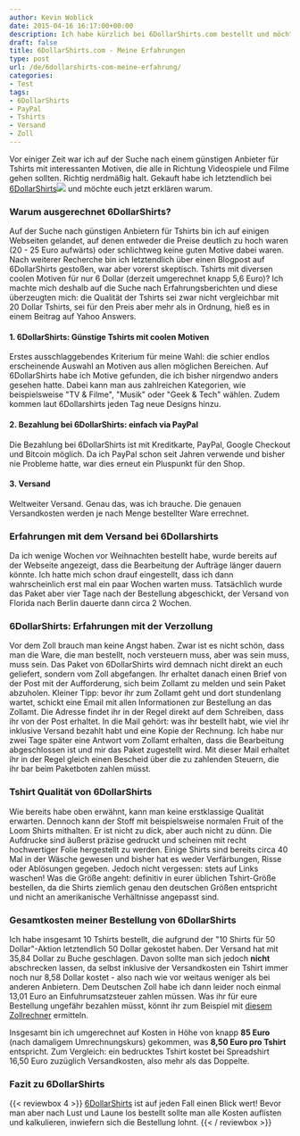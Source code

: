 ```yaml
---
author: Kevin Woblick
date: 2015-04-16 16:17:00+00:00
description: Ich habe kürzlich bei 6DollarShirts.com bestellt und möchte euch davon berichten und auf mögliche Stolpersteine aufmerksam machen.
draft: false
title: 6DollarShirts.com - Meine Erfahrungen
type: post
url: /de/6dollarshirts-com-meine-erfahrung/
categories:
- Test
tags:
- 6DollarShirts
- PayPal
- Tshirts
- Versand
- Zoll
---
```


Vor einiger Zeit war ich auf der Suche nach einem günstigen Anbieter für Tshirts mit interessanten Motiven, die alle in Richtung Videospiele und Filme gehen sollten. Richtig nerdmäßig halt. Gekauft habe ich letztendlich bei [6DollarShirts](http://www.anrdoezrs.net/click-7802627-10650219-1234299783000)![](http://www.ftjcfx.com/image-7802627-10650219-1234299783000)
und möchte euch jetzt erklären warum.


### Warum ausgerechnet 6DollarShirts?

Auf der Suche nach günstigen Anbietern für Tshirts bin ich auf einigen Webseiten gelandet, auf denen entweder die Preise deutlich zu hoch waren (20 - 25 Euro aufwärts) oder schlichtweg keine guten Motive dabei waren. Nach weiterer Recherche bin ich letztendlich über einen Blogpost auf 6DollarShirts gestoßen, war aber vorerst skeptisch. Tshirts mit diversen coolen Motiven für nur 6 Dollar (derzeit umgerechnet knapp 5,6 Euro)? Ich machte mich deshalb auf die Suche nach Erfahrungsberichten und diese überzeugten mich: die Qualität der Tshirts sei zwar nicht vergleichbar mit 20 Dollar Tshirts, sei für den Preis aber mehr als in Ordnung, hieß es in einem Beitrag auf Yahoo Answers.


#### 1. 6DollarShirts: Günstige Tshirts mit coolen Motiven

Erstes ausschlaggebendes Kriterium für meine Wahl: die schier endlos erscheinende Auswahl an Motiven aus allen möglichen Bereichen. Auf 6DollarShirts habe ich Motive gefunden, die ich bisher nirgendwo anders gesehen hatte. Dabei kann man aus zahlreichen Kategorien, wie beispielsweise "TV & Filme", "Musik" oder "Geek & Tech" wählen. Zudem kommen laut 6Dollarshirts jeden Tag neue Designs hinzu.


#### 2. Bezahlung bei 6DollarShirts: einfach via PayPal

Die Bezahlung bei 6DollarShirts ist mit Kreditkarte, PayPal, Google Checkout und Bitcoin möglich. Da ich PayPal schon seit Jahren verwende und bisher nie Probleme hatte, war dies erneut ein Pluspunkt für den Shop.


#### 3. Versand

Weltweiter Versand. Genau das, was ich brauche. Die genauen Versandkosten werden je nach Menge bestellter Ware errechnet.


### Erfahrungen mit dem Versand bei 6Dollarshirts

Da ich wenige Wochen vor Weihnachten bestellt habe, wurde bereits auf der Webseite angezeigt, dass die Bearbeitung der Aufträge länger dauern könnte. Ich hatte mich schon drauf eingestellt, dass ich dann wahrscheinlich erst mal ein paar Wochen warten muss. Tatsächlich wurde das Paket aber vier Tage nach der Bestellung abgeschickt, der Versand von Florida nach Berlin dauerte dann circa 2 Wochen.


### 6DollarShirts: Erfahrungen mit der Verzollung

Vor dem Zoll brauch man keine Angst haben. Zwar ist es nicht schön, dass man die Ware, die man bestellt, noch versteuern muss, aber was sein muss, muss sein. Das Paket von 6DollarShirts wird demnach nicht direkt an euch geliefert, sondern vom Zoll abgefangen. Ihr erhaltet danach einen Brief von der Post mit der Aufforderung, sich beim Zollamt zu melden und sein Paket abzuholen. Kleiner Tipp: bevor ihr zum Zollamt geht und dort stundenlang wartet, schickt eine Email mit allen Informationen zur Bestellung an das Zollamt. Die Adresse findet ihr in der Regel direkt auf dem Schreiben, dass ihr von der Post erhaltet. In die Mail gehört: was ihr bestellt habt, wie viel ihr inklusive Versand bezahlt habt und eine Kopie der Rechnung.
Ich habe nur zwei Tage später eine Antwort vom Zollamt erhalten, dass die Bearbeitung abgeschlossen ist und mir das Paket zugestellt wird. Mit dieser Mail erhaltet ihr in der Regel gleich einen Bescheid über die zu zahlenden Steuern, die ihr bar beim Paketboten zahlen müsst.


### Tshirt Qualität von 6DollarShirts

Wie bereits habe oben erwähnt, kann man keine erstklassige Qualität erwarten. Dennoch kann der Stoff mit beispielsweise normalen Fruit of the Loom Shirts mithalten. Er ist nicht zu dick, aber auch nicht zu dünn. Die Aufdrucke sind äußerst präzise gedruckt und scheinen mit recht hochwertiger Folie hergestellt zu werden. Einige Shirts sind bereits circa 40 Mal in der Wäsche gewesen und bisher hat es weder Verfärbungen, Risse oder Ablösungen gegeben. Jedoch nicht vergessen: stets auf Links waschen!
Was die Größe angeht: definitiv in eurer üblichen Tshirt-Größe bestellen, da die Shirts ziemlich genau den deutschen Größen entspricht und nicht an amerikanische Verhältnisse angepasst sind.


### Gesamtkosten meiner Bestellung von 6DollarShirts

Ich habe insgesamt 10 Tshirts bestellt, die aufgrund der "10 Shirts für 50 Dollar"-Aktion letztendlich 50 Dollar gekostet haben. Der Versand hat mit 35,84 Dollar zu Buche geschlagen. Davon sollte man sich jedoch **nicht** abschrecken lassen, da selbst inklusive der Versandkosten ein Tshirt immer noch nur 8,58 Dollar kostet - also nach wie vor weitaus weniger als bei anderen Anbietern.
Dem Deutschen Zoll habe ich dann leider noch einmal 13,01 Euro an Einfuhrumsatzsteuer zahlen müssen. Was ihr für eure Bestellung ungefähr bezahlen müsst, könnt ihr zum Beispiel mit [diesem Zollrechner](http://de.pandacheck.com/zollrechner) ermitteln.

Insgesamt bin ich umgerechnet auf Kosten in Höhe von knapp **85 Euro** (nach damaligem Umrechnungskurs) gekommen, was **8,50 Euro pro Tshirt** entspricht.
Zum Vergleich: ein bedrucktes Tshirt kostet bei Spreadshirt 16,50 Euro zuzüglich Versandkosten, also mehr als das Doppelte.


### Fazit zu 6DollarShirts

{{< reviewbox 4 >}}
[6DollarShirts](https://www.6dollarshirts.com/) ist auf jeden Fall einen Blick wert! Bevor man aber nach Lust und Laune los bestellt sollte man alle Kosten auflisten und kalkulieren, inwiefern sich die Bestellung lohnt.
{{< / reviewbox >}}
